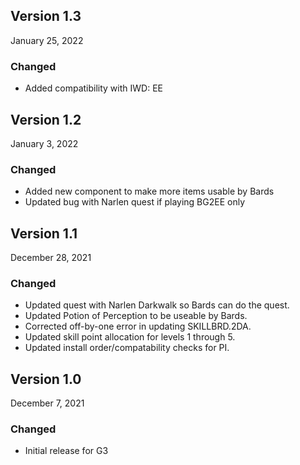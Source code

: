 ## Version 1.3

January 25, 2022

### Changed

- Added compatibility with IWD: EE

## Version 1.2

January 3, 2022

### Changed

- Added new component to make more items usable by Bards
- Updated bug with Narlen quest if playing BG2EE only

## Version 1.1

December 28, 2021

### Changed

- Updated quest with Narlen Darkwalk so Bards can do the quest.
- Updated Potion of Perception to be useable by Bards.
- Corrected off-by-one error in updating SKILLBRD.2DA.
- Updated skill point allocation for levels 1 through 5.
- Updated install order/compatability checks for PI.

## Version 1.0

December 7, 2021

### Changed

- Initial release for G3
